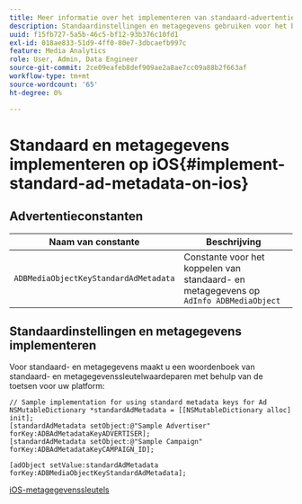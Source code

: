 ```yaml
---
title: Meer informatie over het implementeren van standaard-advertentiemetagegevens op iOS
description: Standaardinstellingen en metagegevens gebruiken voor het bijhouden van advertenties op iOS.
uuid: f15fb727-5a5b-46c5-bf12-93b376c10fd1
exl-id: 018ae833-51d9-4ff0-80e7-3dbcaefb997c
feature: Media Analytics
role: User, Admin, Data Engineer
source-git-commit: 2ce09eafeb8def909ae2a8ae7cc09a88b2f663af
workflow-type: tm+mt
source-wordcount: '65'
ht-degree: 0%

---
```


# Standaard en metagegevens implementeren op iOS{#implement-standard-ad-metadata-on-ios}

## Advertentieconstanten

| Naam van constante | Beschrijving   |
|---|---|
| `ADBMediaObjectKeyStandardAdMetadata` | Constante voor het koppelen van standaard- en metagegevens op `AdInfo ADBMediaObject` |

## Standaardinstellingen en metagegevens implementeren

Voor standaard- en metagegevens maakt u een woordenboek van standaard- en metagegevenssleutelwaardeparen met behulp van de toetsen voor uw platform:

```
// Sample implementation for using standard metadata keys for Ad 
NSMutableDictionary *standardAdMetadata = [[NSMutableDictionary alloc] init]; 
[standardAdMetadata setObject:@"Sample Advertiser" forKey:ADBAdMetadataKeyADVERTISER]; 
[standardAdMetadata setObject:@"Sample Campaign" forKey:ADBAdMetadataKeyCAMPAIGN_ID]; 
 
[adObject setValue:standardAdMetadata forKey:ADBMediaObjectKeyStandardAdMetadata];
```

[iOS-metagegevenssleutels](/help/use-cases/track-av-playback/impl-std-metadata/ios-metadata-keys.md)
